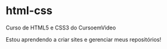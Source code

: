# html-css
 Curso de HTML5 e CSS3 do CursoemVideo


Estou aprendendo a criar sites e gerenciar meus repositórios!